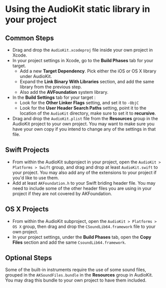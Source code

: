 # Using the AudioKit static library in your project

## Common Steps
* Drag and drop the `AudioKit.xcodeproj` file inside your own project in Xcode.
* In your project settings in Xcode, go to the **Build Phases** tab for your target. 
	* Add a new **Target Dependency**. Pick either the iOS or OS X library under AudioKit.
	* Expand the **Link Binary With Libraries** section, and add the same library from the previous step.
	* Also add the **AVFoundation** system library.
* In the **Build Settings** tab for your target :
	* Look for the **Other Linker Flags** setting, and set it to `-ObjC`
	* Look for the **User Header Search Paths** setting, point it to the location of the `AudioKit` directory, make sure to set it to **recursive**.
* Drag and drop the `AudioKit.plist` file from the **Resources** group in the AudioKit project to your own project. You may want to make sure you have your own copy if you intend to change any of the settings in that file.

## Swift Projects
* From within the AudioKit subproject in your project, open the `AudioKit > Platforms > Swift` group, and drag and drop at least `AudioKit.swift` to your project. You may also add any of the extensions to your project if you'd like to use them.
* Add at least `AKFoundation.h` to your Swift briding header file. You may need to include some of the other header files you are using in your project if they are not covered by AKFoundation.

## OS X Projects
* From within the AudioKit subproject, open the `AudioKit > Platforms > OS X` group, then drag and drop the `CSoundLib64.framework` file to your own project.
* In your project settings, under the **Build Phases** tab, open the **Copy Files** section and add the same `CsoundLib64.framework`.

## Optional Steps
Some of the built-in instruments require the use of some sound files, grouped in the `AKSoundFiles.bundle` in the **Resources** group in AudioKit. You may drag this bundle to your own project to have them included.

